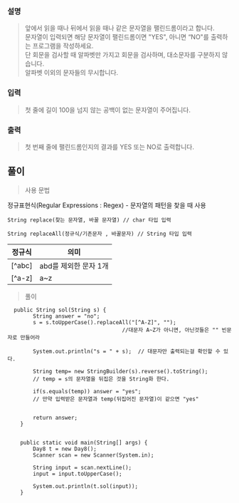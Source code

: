 ### 설명

> 앞에서 읽을 때나 뒤에서 읽을 때나 같은 문자열을 팰린드롬이라고 합니다.  
> 문자열이 입력되면 해당 문자열이 팰린드롬이면 "YES", 아니면 “NO"를 출력하는 프로그램을 작성하세요.  
> 단 회문을 검사할 때 알파벳만 가지고 회문을 검사하며, 대소문자를 구분하지 않습니다.  
> 알파벳 이외의 문자들의 무시합니다.

### 입력

> 첫 줄에 길이 100을 넘지 않는 공백이 없는 문자열이 주어집니다.

### 출력

> 첫 번째 줄에 팰린드롬인지의 결과를 YES 또는 NO로 출력합니다.

## 풀이

> 사용 문법

정규표현식(Regular Expressions : Regex) - 문자열의 패턴을 찾을 때 사용

```
String replace(찾는 문자열, 바꿀 문자열) // char 타입 입력

String replaceAll(정규식/기존문자 , 바꿀문자) // String 타입 입력

```

| 정규식 | 의미 |
| --- | --- |
| \[^abc\] | abd를 제외한 문자 1개 |
| \[^a-z\] | a~z |

> 풀이

```
  public String sol(String s) {
        String answer = "no";
        s = s.toUpperCase().replaceAll("[^A-Z]", "");
                                    //대문자 A~Z가 아니면, 아닌것들은 "" 빈문자로 만들어라

        System.out.println("s = " + s);  // 대문자만 출력되는걸 확인할 수 있다.

        String temp= new StringBuilder(s).reverse().toString();
        // temp = s의 문자열을 뒤집은 것을 String화 한다.

        if(s.equals(temp)) answer = "yes";
        // 만약 입력받은 문자열과 temp(뒤집어진 문자열)이 같으면 "yes"


        return answer;
    }


    public static void main(String[] args) {
        Day8 t = new Day8();
        Scanner scan = new Scanner(System.in);

        String input = scan.nextLine();
        input = input.toUpperCase();

        System.out.println(t.sol(input));
    }
```